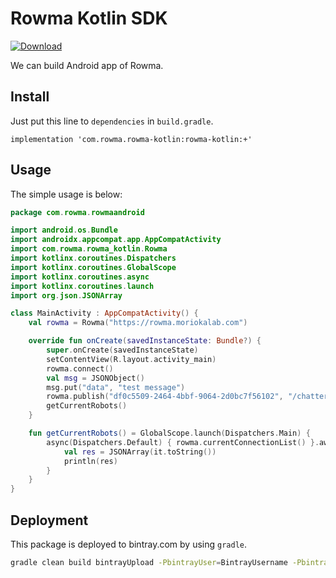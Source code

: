 # Rowma Kotlin SDK
[ ![Download](https://api.bintray.com/packages/asmsuechan/rowma/rowma-kotlin/images/download.svg) ](https://bintray.com/asmsuechan/rowma/rowma-kotlin/_latestVersion)

We can build Android app of Rowma.

## Install
Just put this line to `dependencies` in `build.gradle`.

```
implementation 'com.rowma.rowma-kotlin:rowma-kotlin:+'
```

## Usage
The simple usage is below:

```kotlin
package com.rowma.rowmaandroid

import android.os.Bundle
import androidx.appcompat.app.AppCompatActivity
import com.rowma.rowma_kotlin.Rowma
import kotlinx.coroutines.Dispatchers
import kotlinx.coroutines.GlobalScope
import kotlinx.coroutines.async
import kotlinx.coroutines.launch
import org.json.JSONArray

class MainActivity : AppCompatActivity() {
    val rowma = Rowma("https://rowma.moriokalab.com")

    override fun onCreate(savedInstanceState: Bundle?) {
        super.onCreate(savedInstanceState)
        setContentView(R.layout.activity_main)
        rowma.connect()
        val msg = JSONObject()
        msg.put("data", "test message")
        rowma.publish("df0c5509-2464-4bbf-9064-2d0bc7f56102", "/chatter", msg)
        getCurrentRobots()
    }

    fun getCurrentRobots() = GlobalScope.launch(Dispatchers.Main) {
        async(Dispatchers.Default) { rowma.currentConnectionList() }.await().let {
            val res = JSONArray(it.toString())
            println(res)
        }
    }
}
```

## Deployment
This package is deployed to bintray.com by using `gradle`.

```bash
gradle clean build bintrayUpload -PbintrayUser=BintrayUsername -PbintrayApiKey=BintrayApiKey -PdryRun=false
```
